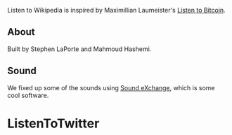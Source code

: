 Listen to Wikipedia is inspired by Maximillian Laumeister's [Listen to Bitcoin](http://www.listentobitcoin.com/). 

## About

Built by Stephen LaPorte and Mahmoud Hashemi.

## Sound

We fixed up some of the sounds using [Sound eXchange](http://sox.sourceforge.net/Docs/Documentation), which is some cool software.
# ListenToTwitter
